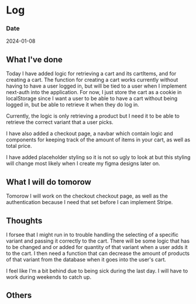 # Log

### Date

2024-01-08

## What I've done

Today I have added logic for retrieving a cart and its cartItems, and for creating a cart. The function for creating a cart works currently without having to have a user logged in, but will be tied to a user when I implement next-auth into the application. For now, I just store the cart as a cookie in localStorage since I want a user to be able to have a cart without being logged in, but be able to retrieve it when they do log in.

Currently, the logic is only retrieving a product but I need it to be able to retrieve the correct variant that a user picks.

I have also added a checkout page, a navbar which contain logic and components for keeping track of the amount of items in your cart, as well as total price.

I have added placeholder styling so it is not so ugly to look at but this styling will change most likely when I create my figma designs later on.

## What I will do tomorow

Tomorow I will work on the checkout checkout page, as well as the authentication because I need that set before I can implement Stripe.

## Thoughts

I forsee that I might run in to trouble handling the selecting of a specific variant and passing it correctly to the cart. There will be some logic that has to be changed and or added for quantity of that variant when a user adds it to the cart. I then need a function that can decrease the amount of products of that variant from the database when it goes into the user's cart.

I feel like I'm a bit behind due to being sick during the last day. I will have to work during weekends to catch up.

## Others
